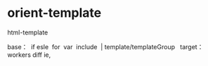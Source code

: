 # orient-template
html-template

base：
  if esle
  for
  var
  include
  |
  template/templateGroup
  
 target：
    workers
    diff
    ie,
    
  
